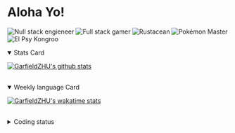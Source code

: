 # Aloha Yo!

![Null stack engieneer](https://img.shields.io/badge/-Null_stack_engineer-a890f0)
![Full stack gamer](https://img.shields.io/badge/-Full_stack_gamer-78c850)
![Rustacean](https://img.shields.io/badge/-Rustacean-f74c00)
![Pokémon Master](https://img.shields.io/badge/-Pokémon_Master-f8d030)
![El Psy Kongroo](https://img.shields.io/badge/-El_Psy_Kongroo-6890f0)


<details open>
<summary>Stats Card</summary>
 
[![GarfieldZHU's github stats](https://github-readme-stats.vercel.app/api?username=GarfieldZHU&show_icons=true&theme=tokyonight)](https://github.com/anuraghazra/github-readme-stats)
 
</details>

<br/>

<details open>
<summary>Weekly language Card</summary>
 
[![GarfieldZHU's wakatime stats](https://github-readme-stats.vercel.app/api/wakatime?username=AlohaYo&theme=nightowl&layout=compact)](https://github.com/GarfieldZHU/GarfieldZHU)


<br/>

</details>

<details>

<summary>Coding status</summary>

<br/>

<!--START_SECTION:waka-->
**🐱 My Github Data** 

> 🏆 207 Contributions in the Year 2021
 > 
> 📦 475.0 kB Used in Github's Storage 
 > 
> 🚫 Not Opted to Hire
 > 
> 📜 56 Public Repositories 
 > 
> 🔑 33 Private Repositories  
 > 
**I'm a Night 🦉** 

```text
🌞 Morning    71 commits     ███░░░░░░░░░░░░░░░░░░░░░░   14.49% 
🌆 Daytime    136 commits    ███████░░░░░░░░░░░░░░░░░░   27.76% 
🌃 Evening    182 commits    █████████░░░░░░░░░░░░░░░░   37.14% 
🌙 Night      101 commits    █████░░░░░░░░░░░░░░░░░░░░   20.61%

```


📊 **This Week I Spent My Time On** 

```text
💬 Programming Languages: 
TypeScript               9 hrs 55 mins       ██████████████░░░░░░░░░░░   58.02% 
SCSS                     2 hrs 34 mins       ███░░░░░░░░░░░░░░░░░░░░░░   15.0% 
Markdown                 1 hr 40 mins        ██░░░░░░░░░░░░░░░░░░░░░░░   9.79% 
Rust                     1 hr 38 mins        ██░░░░░░░░░░░░░░░░░░░░░░░   9.57% 
JSON                     32 mins             ░░░░░░░░░░░░░░░░░░░░░░░░░   3.15%

🔥 Editors: 
VS Code                  16 hrs 45 mins      ████████████████████████░   97.94% 
IntelliJ                 21 mins             ░░░░░░░░░░░░░░░░░░░░░░░░░   2.06%

💻 Operating System: 
Mac                      14 hrs 55 mins      █████████████████████░░░░   87.24% 
Windows                  2 hrs 11 mins       ███░░░░░░░░░░░░░░░░░░░░░░   12.76%

```


<!--END_SECTION:waka-->

</details>
